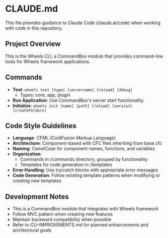 # CLAUDE.md

This file provides guidance to Claude Code (claude.ai/code) when working with code in this repository.

## Project Overview
This is the Wheels CLI, a CommandBox module that provides command-line tools for Wheels framework applications.

## Commands
- **Test**: `wheels test [type] [servername] [reload] [debug]`
  - Types: core, app, plugin
- **Run Application**: Use CommandBox's server start functionality
- **Initialize**: `wheels init [name] [path] [reload] [version] [createFolders]`

## Code Style Guidelines
- **Language**: CFML (ColdFusion Markup Language)
- **Architecture**: Component-based with CFC files inheriting from base.cfc
- **Naming**: CamelCase for component names, functions, and variables
- **Organization**:
  - Commands in /commands directory, grouped by functionality
  - Templates for code generation in /templates
- **Error Handling**: Use try/catch blocks with appropriate error messages
- **Code Generation**: Follow existing template patterns when modifying or creating new templates

## Development Notes
- This is a CommandBox module that integrates with Wheels framework
- Follow MVC pattern when creating new features
- Maintain backward compatibility when possible
- Refer to CLI-IMPROVEMENTS.md for planned enhancements and architectural goals